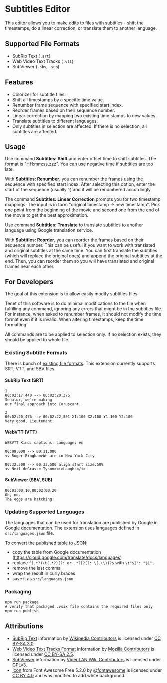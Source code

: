 # Subtitles Editor

This editor allows you to make edits to files with subtitles - shift the timestamps, do a linear correction, or translate them to another language.

## Supported File Formats

- SubRip Text (`.srt`)
- Web Video Text Tracks (`.vtt`)
- SubViewer (`.sbv`, `.sub`)

## Features

- Colorizer for subtitle files.
- Shift all timestamps by a specific time value.
- Renumber frame sequence with specified start index.
- Reorder frames based on their sequence number.
- Linear correction by mapping two existing time stamps to new values.
- Translate subtitles to different languages.
- Only subtitles in selection are affected. If there is no selection, all subtitles are affected.

## Usage

Use command **Subtitles: Shift** and enter offset time to shift subtitles. The format is "HH:mm:ss,zzz". You can use negative time if subtitles are too late.

With **Subtitles: Renumber**, you can renumber the frames using the sequence with specified start index. After selecting this option, enter the start of the sequence (usually `1`) and it will be renumbered accordingly.

The command **Subtitles: Linear Correction** prompts you for two timestamp mappings. The input is in form "original timestamp -> new timestamp". Pick one point from the beginning of the movie and second one from the end of the movie to get the best approximation.

Use command **Subtitles: Translate** to translate subtitles to another language using Google translation service.

With **Subtitles: Reorder**, you can reorder the frames based on their sequence number. This can be useful if you want to work with translated and original subtitles at the same time. You can first translate the subtitles (which will replace the original ones) and append the original subtitles at the end. Then, you can reorder them so you will have translated and original frames near each other.

## For Developers

The goal of this extension is to allow easily modify subtitles files.

Tenet of this software is to do minimal modifications to the file when fulfilling any command, ignoring any errors that might be in the subtitles file. For instance, when asked to renumber frames, it should not modify the time format even if it is invalid. When altering timestamps, keep the time formatting.

All commands are to be applied to selection only. If no selection exists, they should be applied to whole file.

### Existing Subtitle Formats

There is bunch of [existing file formats](https://en.wikipedia.org/wiki/Category:Subtitle_file_formats). This extension currently supports SRT, VTT, and SBV files.

#### SubRip Text (SRT)

~~~srt
1
00:02:17,440 --> 00:02:20,375
Senator, we're making
our final approach into Coruscant.

2
00:02:20,476 --> 00:02:22,501 X1:100 X2:100 Y1:100 Y2:100
Very good, Lieutenant.
~~~

#### WebVTT (VTT)

~~~vtt
WEBVTT Kind: captions; Language: en

00:09.000 --> 00:11.000
<v Roger Bingham>We are in New York City

00:32.500 --> 00:33.500 align:start size:50%
<v Neil deGrasse Tyson><i>Laughs</i>
~~~

#### SubViewer (SBV, SUB)

~~~sbv
00:01:00.10,00:02:00.20
Oh, no.
The eggs are hatching!
~~~

### Updating Supported Languages

The languages that can be used for translation are published by Google in Google documentation. The extension uses languages defined in `src/languages.json` file.

To convert the published table to JSON:

- copy the table from Google documentation (https://cloud.google.com/translate/docs/languages)
- replace `^(.*?)\t(.*?)(?: or .*?)?(?: \(.+\))?$` with `\t"$2": "$1",`
- remove the last comma
- wrap the result in curly braces
- save it as `src/languages.json`

### Packaging

~~~
npm run package
# verify that packaged .vsix file contains the required files only
npm run publish
~~~

## Attributions

- [SubRip Text](https://en.wikipedia.org/wiki/SubRip) information by [Wikipedia Contributors](https://en.wikipedia.org/w/index.php?title=SubRip&action=history) is licensed under [CC BY-SA 3.0](https://creativecommons.org/licenses/by-sa/3.0/).
- [Web Video Text Tracks Format](https://developer.mozilla.org/en-US/docs/Web/API/WebVTT_API) information by [Mozilla Contributors](https://wiki.developer.mozilla.org/en-US/docs/Web/API/WebVTT_API$history) is licensed under [CC BY-SA 2.5](https://creativecommons.org/licenses/by-sa/2.5/).
- [SubViewer](https://wiki.videolan.org/SubViewer/) information by [VideoLAN Wiki Contributors](https://wiki.videolan.org/index.php?title=SubViewer&action=history) is licensed under [GPLv3](https://www.gnu.org/licenses/gpl-3.0.html).
- [Icon](https://commons.wikimedia.org/wiki/File:Font_Awesome_5_solid_closed-captioning.svg) from Font Awesome Free 5.2.0 by [@fontawesome](https://fontawesome.com) is licensed under [CC BY 4.0](https://creativecommons.org/licenses/by/4.0/deed.en) and was modified to add white background.
